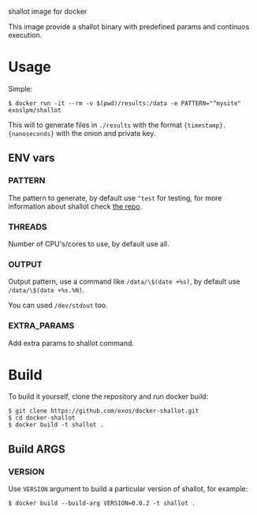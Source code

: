 shallot image for docker

This image provide a shallot binary with predefined params and continuos
execution.

# Usage

Simple:

    $ docker run -it --rm -v $(pwd)/results:/data -e PATTERN="^mysite" exoslpm/shallot

This will to generate files in `./results` with the format
`{timestamp}.{nanoseconds}` with the onion and private key.

## ENV vars

### PATTERN

The pattern to generate, by default use `^test` for testing, for more
information about shallot check [the repo](https://github.com/katmagic/Shallot).

### THREADS

Number of CPU's/cores to use, by default use all.

### OUTPUT

Output pattern, use a command like `/data/\$(date +%s)`, by default use
`/data/\$(date +%s.%N)`.

You can used `/dev/stdout` too.

### EXTRA_PARAMS

Add extra params to shallot command.

# Build 

To build it yourself, clone the repository and run docker build:

    $ git clone https://github.com/exos/docker-shallot.git
    $ cd docker-shallot
    $ docker build -t shallot .

## Build ARGS

### VERSION

Use `VERSION` argument to build a particular version of shallot, for example:

    $ docker build --build-arg VERSION=0.0.2 -t shallot .


